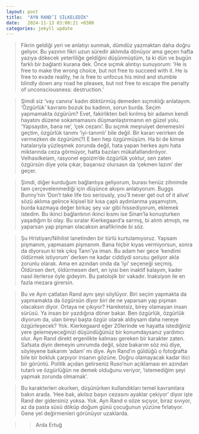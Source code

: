 ```yaml
---
layout: post
title:  "AYN RAND’I SİLKELEDİK"
date:   2024-11-13 03:00:21 +0300
categories: jekyll update
---
```

> Fikrin geldiği yeri ve anlatıyı sunmak, dümdüz yazmaktan daha doğru geliyor. Bu yazının fikri uzun süredir aklımda dönüyor ama geçen hafta yazıya dökecek yeterliliğe geldiğini düşünmüştüm, ta ki dün ve bugün farklı bir bağlantı kurana dek. Önce sıçmık alıntıyı sunuyorum: ‘He is free to make the wrong choice, but not free to succeed with it. He is free to evade reality, he is free to unfocus his mind and stumble blindly down any road he pleases, but not free to escape the penalty of unconsciousness: destruction.’ 

> Şimdi siz ‘vay canına’ kadın döktürmüş demeden sıçmıklığı anlatayım. ‘Özgürlük’ kavramı bozuk bu kadının, sorun burda. Seçim yapmamakta özgürüm? Evet, fakirlikten beli kırılmış bir adamın kendi hayatını düzene sokamamasını düşmanlaştırmanın en güzel yolu. ‘Yapsaydın, bana ne’, ‘çek cezanı’. Bu sıçmık meşruiyet denemesini geçtim, özgürlük tanımı ‘iyi-tanımlı’ bile değil. Bir kararı verirken de vermezken de özgürüm(?) E ben hep özgürmüşüm. Ha bi de kimse hatalarıyla yüzleşmek zorunda değil, hata yapan herkes aynı hata miktarında ceza görmüyor, hatta bazıları mükafatlandırılıyor. Velhasılkelam, rasyonel egoizm’de özgürlük yoktur, sen zaten özgürsün diye yola çıkar, başarısız olursasn da ‘çekmen lazım’ der geçer. 

> Şimdi, diğer kurduğum bağlantıya geliyorum, burası henüz zihnimde tam çerçevelenmediği için düşünce akışını anlatıyorum. Buggs Bunny’nin ‘Don’t take life too seriously, you’ll never get out of it alive’ sözü aklıma gelince kişisel bir kısa çaplı aydınlanma yaşamıştım, burda kazmaya değer birkaç şey var gibi hissediyorum, eklemek istedim. Bu ikinci bağlantının ikinci kısmı ise Sinan’la konuşturken yaşadığım bi olay. Bu sıralar Kierkegaard’a sarmış, bi alıntı atmıştı, ne yaparsan yap pişman olacaksın anafikrinde bi söz.

> Şu Hristiyan/Nihilist lanetinden bir türlü kurtulamıyoruz. Yapsam pişmanım, yapmasam pişmanım. Bana hiçbir kıyas vermiyorsun, sonra da diyorsun ki tek çıkış Tanrı’ya iman. Bu adam her gece ‘kendimi öldürmek istiyorum’ derken ne kadar ciddiydi sorusu geliyor akla zorunlu olarak. Ama en azından onda da ‘iyi’ seçeneği seçmiş. Öldürsen dert, öldürmesen dert, en iyisi ben inaktif kalayım, kader nasıl ilerlerse öyle gideyim. Bu patolojik bir vakadır. İnaksiyon ile en fazla mezara girersin. 

> Bu ve Ayın çatlatan Rand aynı şeyi söylüyor. Biri seçim yapmakta da yapmamakta da özgürsün diyor biri de ne yaparsan yap pişman olacaksın diyor. Ortaya ne çıkıyor? Hareketsiz, birey olamayan insan sürüsü. Ya insan bir yazdığına döner bakar. Ben özgürlük, özgürlük diyorum da, ulan bireyi başta özgür olarak aldıysam daha nereye özgürleşecek? Yok. Kierkegaard eğer 20lerinde ve hayatta istediğiniz yere gelemeyeceğinizi düşündüğünüz bir konumdaysanız yardımcı olur. Ayn Rand direkt ergenlikte kalması gereken bir karakter zaten. Safsata diyin demeyin umrumda değil, söze bakarım söz mü diye, söyleyene bakarım ‘adam’ mı diye. Ayn Rand’ın güldüğü o fotoğrafta bile bir bokluk çarpıyor insanın gözüne. Doğru olamayacak kadar itici bir görüntü. Politik açıdan gelirseniz Ruso’nun açıklaması en azından tutarlı ve özgürlüğün ne demek olduğunu veriyor, ‘istemediğim şeyi yapmak zorunda olmamak’. 

>Bu karakterleri okurken, düşünürken kullandıkları temel kavramlara bakın arada. ‘Hee bak, akılsız başın cezasını ayaklar çekiyor’ diyor işte Rand der gidersiniz yoksa. Yok. Ayn Rand o söze sıçıyor, biraz sıvıyor, az da pasta süsü döküp doğum günü çocuğunun yüzüne fırlatıyor. Gene yel değirmenleri görünüyor uzaklarda.

>> Arda Ertuğ
